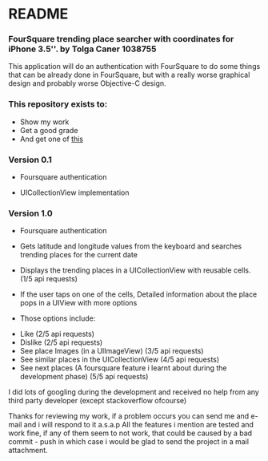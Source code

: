 # README #

###   FourSquare trending place searcher with coordinates for iPhone 3.5''. by Tolga Caner 1038755
This application will do an authentication with FourSquare to do some things that can be already done in FourSquare, but with a really worse graphical design and probably worse Objective-C design.

### This repository exists to: ###

* Show my work
* Get a good grade
* And get one of [this](http://www.yalova.edu.tr/Files/Import/ucgen3/userfiles/1(21).jpg)

### Version 0.1 ###

* Foursquare authentication

*  UICollectionView implementation

### Version 1.0 ###

* Foursquare authentication

* Gets latitude and longitude values from the keyboard and searches trending places for the current date

* Displays the trending places in a UICollectionView with reusable cells.(1/5 api requests)

* If the user taps on one of the cells, Detailed information about the place pops in a UIView with more options

* Those options include: 

- Like (2/5 api requests)
- Dislike (2/5 api requests)
- See place Images (in a UIImageView) (3/5 api requests)
- See similar places in the UICollectionView (4/5 api requests)
- See next places (A foursquare feature i learnt about during the development phase) (5/5 api requests)

I did lots of googling during the development and received no help from any third party developer (except stackoverflow ofcourse)

Thanks for reviewing my work, if a problem occurs you can send me and e-mail and i will respond to it a.s.a.p
All the features i mention are tested and work fine, if any of them seem to not work, that could be caused by a bad commit - push in which case i would be glad to send the project in a mail attachment.